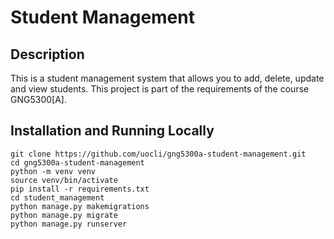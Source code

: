 # Student Management

## Description

This is a student management system that allows you to add, delete, update and view students. This project is part of the requirements of the course GNG5300[A].

## Installation and Running Locally

```shell
git clone https://github.com/uocli/gng5300a-student-management.git
cd gng5300a-student-management
python -m venv venv
source venv/bin/activate
pip install -r requirements.txt
cd student_management
python manage.py makemigrations
python manage.py migrate
python manage.py runserver
```
